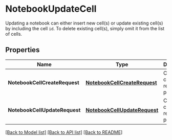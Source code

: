 # NotebookUpdateCell

Updating a notebook can either insert new cell(s) or update existing cell(s) by including the cell `id`. To delete existing cell(s), simply omit it from the list of cells.

## Properties
Name | Type | Description | Notes
------------ | ------------- | ------------- | -------------
**NotebookCellCreateRequest** | [**NotebookCellCreateRequest**](NotebookCellCreateRequest.md) | Container class of the relevant properties. |
**NotebookCellUpdateRequest** | [**NotebookCellUpdateRequest**](NotebookCellUpdateRequest.md) | Container class of the relevant properties. |

[[Back to Model list]](README.md#documentation-for-models) [[Back to API list]](README.md#documentation-for-api-endpoints) [[Back to README]](README.md)


